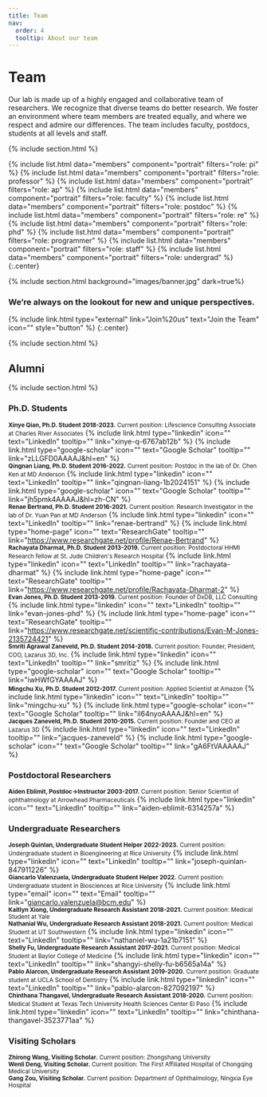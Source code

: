 ```yaml
---
title: Team
nav:
  order: 4
  tooltip: About our team
---
```


# <i class="fas fa-users"></i>Team

Our lab is made up of a highly engaged and collaborative team of researchers. We recognize that diverse teams do better research. We foster an environment where team members are treated equally, and where we respect and admire our differences. The team includes faculty, postdocs, students at all levels and staff.

{% include section.html %}

{%
  include list.html
  data="members"
  component="portrait"
  filters="role: pi"
%}
{%
  include list.html
  data="members"
  component="portrait"
  filters="role: professor"
%}
{%
  include list.html
  data="members"
  component="portrait"
  filters="role: ap"
%}
{%
  include list.html
  data="members"
  component="portrait"
  filters="role: faculty"
%}
{%
  include list.html
  data="members"
  component="portrait"
  filters="role: postdoc"
%}
{%
  include list.html
  data="members"
  component="portrait"
  filters="role: re"
%}
{%
  include list.html
  data="members"
  component="portrait"
  filters="role: phd"
%}
{%
  include list.html
  data="members"
  component="portrait"
  filters="role: programmer"
%}
{%
  include list.html
  data="members"
  component="portrait"
  filters="role: staff"
%}
{%
  include list.html
  data="members"
  component="portrait"
  filters="role: undergrad"
%}
{:.center}

{% include section.html background="images/banner.jpg" dark=true%}

### We’re always on the lookout for new and unique perspectives. 

{% include link.html type="external" link="Join%20us" text="Join the Team" icon="" style="button" %} 
{:.center}

{% include section.html %}

## Alumni

{% include section.html %}
### Ph.D. Students
<small><b>Xinye Qian, Ph.D. Student 2018-2023.</b> Current position: Lifescience Consulting Associate at Charles River Associates</small>
{%
  include link.html
  type="linkedin"
  icon=""
  text="LinkedIn"
  tooltip=""
  link="xinye-q-6767ab12b"
%}
{%
  include link.html
  type="google-scholar"
  icon=""
  text="Google Scholar"
  tooltip=""
  link="zLLGFD0AAAAJ&hl=en"
%}<br>
<small><b>Qingnan Liang, Ph.D. Student 2016-2022.</b> Current position: Postdoc in the lab of Dr. Chen Ken at MD Anderson</small>
{%
  include link.html
  type="linkedin"
  icon=""
  text="LinkedIn"
  tooltip=""
  link="qingnan-liang-1b2024151"
%}
{%
  include link.html
  type="google-scholar"
  icon=""
  text="Google Scholar"
  tooltip=""
  link="jh5pmk4AAAAJ&hl=zh-CN"
%}<br>
<small><b>Renae Bertrand, Ph.D. Student 2016-2021.</b> Current position: Research Investigator in the lab of Dr. Yuan Pan at MD Anderson</small>
{%
  include link.html
  type="linkedin"
  icon=""
  text="LinkedIn"
  tooltip=""
  link="renae-bertrand"
%}
{%
  include link.html
  type="home-page"
  icon=""
  text="ResearchGate"
  tooltip=""
  link="https://www.researchgate.net/profile/Renae-Bertrand"
%}<br>
<small><b>Rachayata Dharmat, Ph.D. Student 2013-2019.</b> Current position: Postdoctoral HHMI Research fellow at St. Jude Children's Research Hospital</small>
{%
  include link.html
  type="linkedin"
  icon=""
  text="LinkedIn"
  tooltip=""
  link="rachayata-dharmat"
%}
{%
  include link.html
  type="home-page"
  icon=""
  text="ResearchGate"
  tooltip=""
  link="https://www.researchgate.net/profile/Rachayata-Dharmat-2"
%}<br>
<small><b>Evan Jones, Ph.D. Student 2013-2019.</b> Current position: Founder of DxDB, LLC Consulting</small>
{%
  include link.html
  type="linkedin"
  icon=""
  text="LinkedIn"
  tooltip=""
  link="evan-jones-phd"
%}
{%
  include link.html
  type="home-page"
  icon=""
  text="ResearchGate"
  tooltip=""
  link="https://www.researchgate.net/scientific-contributions/Evan-M-Jones-2135724421"
%}<br>
<small><b>Smriti Agrawal Zaneveld, Ph.D. Student 2014-2018.</b> Current position: Founder, President, COO, Lazarus 3D, Inc.</small>
{%
  include link.html
  type="linkedin"
  icon=""
  text="LinkedIn"
  tooltip=""
  link="smritiz"
%}
{%
  include link.html
  type="google-scholar"
  icon=""
  text="Google Scholar"
  tooltip=""
  link="iwHWfGYAAAAJ"
%}<br>
<small><b>Mingchu Xu, Ph.D. Student 2012-2017.</b> Current position: Applied Scientist at Amazon</small>
{%
  include link.html
  type="linkedin"
  icon=""
  text="LinkedIn"
  tooltip=""
  link="mingchu-xu"
%}
{%
  include link.html
  type="google-scholar"
  icon=""
  text="Google Scholar"
  tooltip=""
  link="iI64nyoAAAAJ&hl=en"
%}<br>
<small><b>Jacques Zaneveld, Ph.D. Student 2010-2015.</b> Current position: Founder and CEO at Lazarus 3D</small>
{%
  include link.html
  type="linkedin"
  icon=""
  text="LinkedIn"
  tooltip=""
  link="jacques-zaneveld"
%}
{%
  include link.html
  type="google-scholar"
  icon=""
  text="Google Scholar"
  tooltip=""
  link="gA6FtVAAAAAJ"
%}<br>

### Postdoctoral Researchers
<small><b>Aiden Eblimit, Postdoc->Instructor 2003-2017.</b> Current position: Senior Scientist of ophthalmology at Arrowhead Pharmaceuticals</small>
{%
  include link.html
  type="linkedin"
  icon=""
  text="LinkedIn"
  tooltip=""
  link="aiden-eblimit-6314257a"
%}<br>

### Undergraduate Researchers
<small><b>Joseph Quinlan, Undergraduate Student Helper 2022-2023.</b> Current position: Undergraduate student in Bioengineering at Rice University</small>
{%
  include link.html
  type="linkedin"
  icon=""
  text="LinkedIn"
  tooltip=""
  link="joseph-quinlan-847911226"
%}<br>
<small><b>Giancarlo Valenzuela, Undergraduate Student Helper 2022.</b> Current position: Undergraduate student in Biosciences at Rice University</small>
{%
  include link.html
  type="email"
  icon=""
  text="Email"
  tooltip=""
  link="giancarlo.valenzuela@bcm.edu"
%}<br>
<small><b>Kaitlyn Xiong, Undergraduate Research Assistant 2018-2021.</b> Current position: Medical Student at Yale</small><br>
<small><b>Nathanial Wu, Undergraduate Research Assistant 2018-2021.</b> Current position: Medical Student at UT Southwestern</small>
{%
  include link.html
  type="linkedin"
  icon=""
  text="LinkedIn"
  tooltip=""
  link="nathaniel-wu-1a21b7151"
%}<br>
<small><b>Shelly Fu, Undergraduate Research Assistant 2017-2021.</b> Current position: Medical Student at Baylor College of Medicine</small>
{%
  include link.html
  type="linkedin"
  icon=""
  text="LinkedIn"
  tooltip=""
  link="shangyi-shelly-fu-b6565a14a"
%}<br>
<small><b>Pablo Alarcon, Undergraduate Research Assistant 2019-2020.</b> Current position: Graduate student at UCLA School of Dentistry</small>
{%
  include link.html
  type="linkedin"
  icon=""
  text="LinkedIn"
  tooltip=""
  link="pablo-alarcon-827092197"
%}<br>
<small><b>Chinthana Thangavel, Undergraduate Research Assistant 2018-2020.</b> Current position: Medical Student at Texas Tech University Health Sciences Center El Paso</small>
{%
  include link.html
  type="linkedin"
  icon=""
  text="LinkedIn"
  tooltip=""
  link="chinthana-thangavel-3523771aa"
%}<br>

### Visiting Scholars
<small><b>Zhirong Wang, Visiting Scholar.</b> Current position: Zhongshang University</small><br>
<small><b>Wenli Deng, Visiting Scholar.</b> Current position: The First Affiliated Hospital of Chongqing Medical University</small><br>
<small><b>Gang Zou, Visiting Scholar.</b> Current position: Department of Ophthalmology, Ningxia Eye Hospital</small><br>
